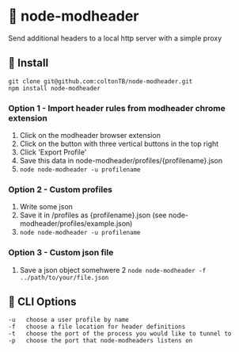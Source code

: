 # 🍌 node-modheader
Send additional headers to a local http server with a simple proxy

## 🍌 Install

```
git clone git@github.com:coltonTB/node-modheader.git
npm install node-modheader
```

### Option 1 - Import header rules from modheader chrome extension

1. Click on the modheader browser extension
2. Click on the button with three vertical buttons in the top right
3. Click 'Export Profile'
4. Save this data in node-modheader/profiles/{profilename}.json
5. `node node-modheader -u profilename`

### Option 2 - Custom profiles

1. Write some json
2. Save it in /profiles as {profilename}.json (see node-modheader/profiles/example.json)
3. `node node-modheader -u profilename`

### Option 3 - Custom json file
1. Save a json object somehwere
2 `node node-modheader -f ../path/to/your/file.json`


## 🍌 CLI Options

```
-u   choose a user profile by name
-f   choose a file location for header definitions
-t   choose the port of the process you would like to tunnel to
-p   choose the port that node-modheaders listens on
```
